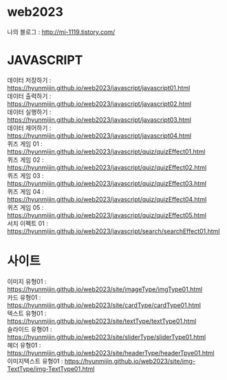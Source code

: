 # web2023

나의 블로그 : http://mi-1119.tistory.com/  

# JAVASCRIPT
데이터 저장하기 : https://hyunmijin.github.io/web2023/javascript/javascript01.html   
데이터 출력하기 : https://hyunmijin.github.io/web2023/javascript/javascript02.html   
데이터 실행하기 : https://hyunmijin.github.io/web2023/javascript/javascript03.html   
데이터 제어하기 : https://hyunmijin.github.io/web2023/javascript/javascript04.html   
퀴즈 게임 01 : https://hyunmijin.github.io/web2023/javascript/quiz/quizEffect01.html   
퀴즈 게임 02 : https://hyunmijin.github.io/web2023/javascript/quiz/quizEffect02.html   
퀴즈 게임 03 : https://hyunmijin.github.io/web2023/javascript/quiz/quizEffect03.html   
퀴즈 게임 04 : https://hyunmijin.github.io/web2023/javascript/quiz/quizEffect04.html   
퀴즈 게임 05 : https://hyunmijin.github.io/web2023/javascript/quiz/quizEffect05.html   
서치 이펙트 01 : https://hyunmijin.github.io/web2023/javascript/search/searchEffect01.html  

# 사이트
이미지 유형01 : https://hyunmijin.github.io/web2023/site/imageType/imgType01.html   
카드 유형01 : https://hyunmijin.github.io/web2023/site/cardType/cardType01.html   
텍스트 유형01 : https://hyunmijin.github.io/web2023/site/textType/textType01.html   
슬라이드 유형01 : https://hyunmijin.github.io/web2023/site/sliderType/sliderType01.html   
헤더 유형01 : https://hyunmijin.github.io/web2023/site/headerType/headerTpye01.html   
이미지텍스트 유형01 : https://hyunmijin.github.io/web2023/site/img-TextType/img-TextType01.html

